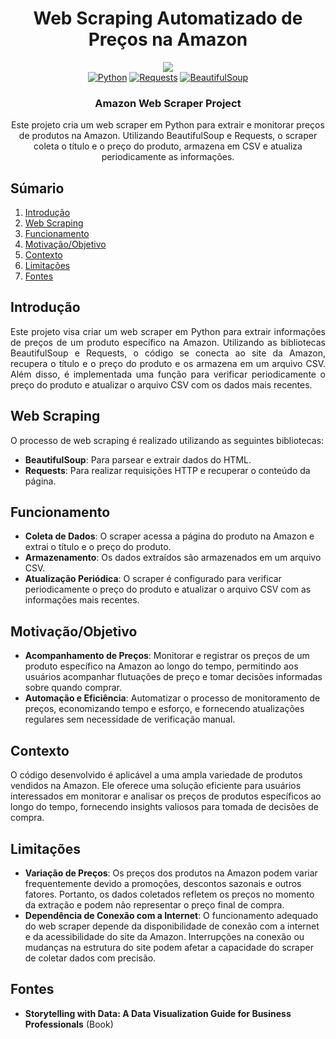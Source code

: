 <div align="center">
    <h1>Web Scraping Automatizado de Preços na Amazon</h1>

<img src="https://github.com/user-attachments/assets/1da1c09e-cfd8-442e-ab2d-1dfba8a478de" />

  <div align="center">
      <a href="#"><img alt="Python" src="https://img.shields.io/badge/Python-FFD43B?style=for-the-badge&logo=python&logoColor=blue"></a>
      <a href="#"><img alt="Requests" src="https://img.shields.io/badge/Requests-FF6F00?style=for-the-badge&logo=requests&logoColor=white"></a>
      <a href="#"><img alt="BeautifulSoup" src="https://img.shields.io/badge/BeautifulSoup-FFD700?style=for-the-badge&logo=beautifulsoup&logoColor=black"></a>
  </div>

<h3>Amazon Web Scraper Project</h3>
  
<p>Este projeto cria um web scraper em Python para extrair e monitorar preços de produtos na Amazon. Utilizando BeautifulSoup e Requests, o scraper coleta o título e o preço do produto, armazena em CSV e atualiza periodicamente as informações.</p>

</div>


## <a name="table">Súmario</a>

1. [Introdução](#introdução)
2. [Web Scraping](#web-scraping)
3. [Funcionamento](#funcionamento)
4. [Motivação/Objetivo](#motivação-objetivo)
5. [Contexto](#contexto)
6. [Limitações](#limitações)
7. [Fontes](#fontes)

## <a name="introdução">Introdução</a>

<body>
    <p style="text-align: justify;">
        Este projeto visa criar um web scraper em Python para extrair informações de preços de um produto específico na Amazon. Utilizando as bibliotecas BeautifulSoup e Requests, o código se conecta ao site da Amazon, recupera o título e o preço do produto e os armazena em um arquivo CSV. Além disso, é implementada uma função para verificar periodicamente o preço do produto e atualizar o arquivo CSV com os dados mais recentes.
    </p>
</body>

## <a name="web-scraping">Web Scraping</a>

O processo de web scraping é realizado utilizando as seguintes bibliotecas:

- **BeautifulSoup**: Para parsear e extrair dados do HTML.
- **Requests**: Para realizar requisições HTTP e recuperar o conteúdo da página.

## <a name="funcionamento">Funcionamento</a>

- **Coleta de Dados**: O scraper acessa a página do produto na Amazon e extrai o título e o preço do produto.
- **Armazenamento**: Os dados extraídos são armazenados em um arquivo CSV.
- **Atualização Periódica**: O scraper é configurado para verificar periodicamente o preço do produto e atualizar o arquivo CSV com as informações mais recentes.

## <a name="motivação-objetivo">Motivação/Objetivo</a>

- **Acompanhamento de Preços**: Monitorar e registrar os preços de um produto específico na Amazon ao longo do tempo, permitindo aos usuários acompanhar flutuações de preço e tomar decisões informadas sobre quando comprar.
- **Automação e Eficiência**: Automatizar o processo de monitoramento de preços, economizando tempo e esforço, e fornecendo atualizações regulares sem necessidade de verificação manual.

## <a name="contexto">Contexto</a>

O código desenvolvido é aplicável a uma ampla variedade de produtos vendidos na Amazon. Ele oferece uma solução eficiente para usuários interessados em monitorar e analisar os preços de produtos específicos ao longo do tempo, fornecendo insights valiosos para tomada de decisões de compra.

## <a name="limitações">Limitações</a>

- **Variação de Preços**: Os preços dos produtos na Amazon podem variar frequentemente devido a promoções, descontos sazonais e outros fatores. Portanto, os dados coletados refletem os preços no momento da extração e podem não representar o preço final de compra.
- **Dependência de Conexão com a Internet**: O funcionamento adequado do web scraper depende da disponibilidade de conexão com a internet e da acessibilidade do site da Amazon. Interrupções na conexão ou mudanças na estrutura do site podem afetar a capacidade do scraper de coletar dados com precisão.

## <a name="fontes">Fontes</a>

- **Storytelling with Data: A Data Visualization Guide for Business Professionals** (Book)
